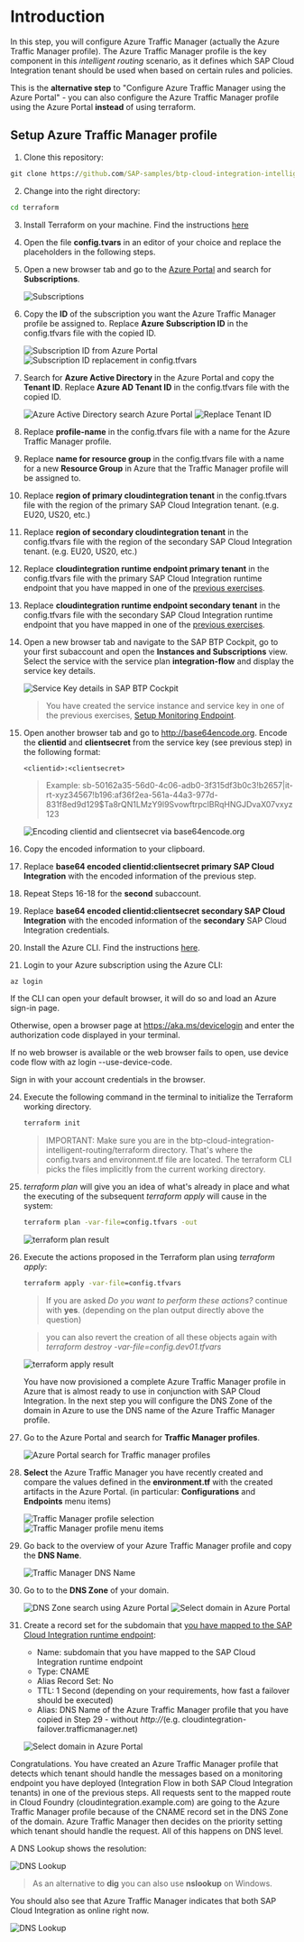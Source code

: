 # Introduction

In this step, you will configure Azure Traffic Manager (actually the Azure Traffic Manager profile). The Azure Traffic Manager profile is the key component in this *intelligent routing* scenario, as it defines which SAP Cloud Integration tenant should be used when based on certain rules and policies. 

This is the **alternative step** to "Configure Azure Traffic Manager using the Azure Portal" - you can also configure the Azure Traffic Manager profile using the Azure Portal **instead** of using terraform. 

## Setup Azure Traffic Manager profile

1. Clone this repository: 

```cmd
git clone https://github.com/SAP-samples/btp-cloud-integration-intelligent-routing.git
```

2. Change into the right directory: 

```cmd
cd terraform
```
3. Install Terraform on your machine. Find the instructions [here](https://learn.hashicorp.com/tutorials/terraform/install-cli#install-terraform)  

6. Open the file **config.tvars** in an editor of your choice and replace the placeholders in the following steps. 

7. Open a new browser tab and go to the [Azure Portal](http://portal.azure.com) and search for **Subscriptions**.

    ![Subscriptions](./images/01.png)

8. Copy the **ID** of the subscription you want the Azure Traffic Manager profile be assigned to. Replace **Azure Subscription ID** in the config.tfvars file with the copied ID. 
   
    ![Subscription ID from Azure Portal](./images/02.png)
    ![Subscription ID replacement in config.tfvars](./images/03.png)

9.  Search for **Azure Active Directory** in the Azure Portal and copy the **Tenant ID**. Replace **Azure AD Tenant ID** in the config.tfvars file with the copied ID. 

    ![Azure Active Directory search Azure Portal](./images/04.png)
    ![Replace Tenant ID](./images/05.png)

10. Replace **profile-name** in the config.tfvars file with a name for the Azure Traffic Manager profile. 

11. Replace **name for resource group** in the config.tfvars file with a name for a new **Resource Group** in Azure that the Traffic Manager profile will be assigned to. 

12. Replace **region of primary cloudintegration tenant** in the config.tfvars file with the region of the primary SAP Cloud Integration tenant. (e.g. EU20, US20, etc.)

13. Replace **region of secondary cloudintegration tenant** in the config.tfvars file with the region of the secondary SAP Cloud Integration tenant. (e.g. EU20, US20, etc.)

14. Replace **cloudintegration runtime endpoint primary tenant** in the config.tfvars file with the primary SAP Cloud Integration runtime endpoint that you have mapped in one of the [previous exercises](../03-MapCustomDomainRoutes/README.md#endpointmapping). 

15. Replace **cloudintegration runtime endpoint secondary tenant** in the config.tfvars file with the secondary SAP Cloud Integration runtime endpoint that you have mapped in one of the [previous exercises](../03-MapCustomDomainRoutes/README.md#endpointmapping). 

16. Open a new browser tab and navigate to the SAP BTP Cockpit, go to your first subaccount and open the **Instances and Subscriptions** view. Select the service with the service plan **integration-flow** and display the service key details. 

    ![Service Key details in SAP BTP Cockpit](./images/06.png)

    > You have created the service instance and service key in one of the previous exercises, [Setup Monitoring Endpoint](../02-SetupMonitoringEndpoint/README.md#servicekey).

17. Open another browser tab and go to <http://base64encode.org>. Encode the **clientid** and **clientsecret** from the service key (see previous step) in the following format: 

    ```
    <clientid>:<clientsecret>
    ```

    > Example: sb-50162a35-56d0-4c06-adb0-3f315df3b0c3!b2657|it-rt-xyz34567!b196:af36f2ea-561a-44a3-977d-831f8ed9d129$Ta8rQN1LMzY9l9SvowftrpclBRqHNGJDvaX07vxyz123

    ![Encoding clientid and clientsecret via base64encode.org](./images/07.png)


18. Copy the encoded information to your clipboard. 

19. Replace **base64 encoded clientid:clientsecret primary SAP Cloud Integration** with the encoded information of the previous step. 

20. Repeat Steps 16-18 for the **second** subaccount. 
    
21. Replace **base64 encoded clientid:clientsecret secondary SAP Cloud Integration** with the encoded information of the **secondary** SAP Cloud Integration credentials. 
   
22. Install the Azure CLI. Find the instructions [here](https://docs.microsoft.com/en-us/cli/azure/install-azure-cli). 
23. Login to your Azure subscription using the Azure CLI: 

```cmd
az login
```
If the CLI can open your default browser, it will do so and load an Azure sign-in page.

Otherwise, open a browser page at https://aka.ms/devicelogin and enter the authorization code displayed in your terminal.

If no web browser is available or the web browser fails to open, use device code flow with az login --use-device-code.

Sign in with your account credentials in the browser.

24. Execute the following command in the terminal to initialize the Terraform working directory.

    ```cmd
    terraform init
    ```

    > IMPORTANT: Make sure you are in the btp-cloud-integration-intelligent-routing/terraform directory. That's where the config.tvars and environment.tf file are located. The terraform CLI picks the files implicitly from the current working directory. 

25. *terraform plan* will give you an idea of what's already in place and what the executing of the subsequent *terraform apply* will cause in the system: 

    ```cmd
    terraform plan -var-file=config.tfvars -out 
    ```

    ![terraform plan result](./images/08.png)

26. Execute the actions proposed in the Terraform plan using *terraform apply*:

    ```cmd
    terraform apply -var-file=config.tfvars
    ```

    > If you are asked *Do you want to perform these actions?* continue with **yes**. (depending on the plan output directly above the question)

    > you can also revert the creation of all these objects again with *terraform destroy -var-file=config.dev01.tfvars*

    ![terraform apply result](./images/09.png)

    You have now provisioned a complete Azure Traffic Manager profile in Azure that is almost ready to use in conjunction with SAP Cloud Integration. In the next step you will configure the DNS Zone of the domain in Azure to use the DNS name of the Azure Traffic Manager profile. 

27. Go to the Azure Portal and search for **Traffic Manager profiles**.

    ![Azure Portal search for Traffic manager profiles](./images/10.png)

28. **Select** the Azure Traffic Manager you have recently created and compare the values defined in the **environment.tf** with the created artifacts in the Azure Portal. (in particular: **Configurations** and **Endpoints** menu items)

    ![Traffic Manager profile selection](./images/11.png)
    ![Traffic Manager profile menu items](./images/12.png)

29. Go back to the overview of your Azure Traffic Manager profile and copy the **DNS Name**. 

    ![Traffic Manager DNS Name](./images/13.png)

30. Go to to the **DNS Zone** of your domain. 

    ![DNS Zone search using Azure Portal](./images/14.png)
    ![Select domain in Azure Portal](./images/15.png)

31. Create a record set for the subdomain that [you have mapped to the SAP Cloud Integration runtime endpoint](../03-MapCustomDomainRoutes/README.md#endpointmapping): 

    - Name: subdomain that you have mapped to the SAP Cloud Integration runtime endpoint
    - Type: CNAME
    - Alias Record Set: No
    - TTL: 1 Second (depending on your requirements, how fast a failover should be executed)
    - Alias: DNS Name of the Azure Traffic Manager profile that you have copied in Step 29 - without *http://*(e.g. cloudintegration-failover.trafficmanager.net)

    ![Select domain in Azure Portal](./images/16.png)

Congratulations. You have created an Azure Traffic Manager profile that detects which tenant should handle the messages based on a monitoring endpoint you have deployed (Integration Flow in both SAP Cloud Integration tenants) in one of the previous steps. All requests sent to the mapped route in Cloud Foundry (cloudintegration.example.com) are going to the Azure Traffic Manager profile because of the CNAME record set in the DNS Zone of the domain. Azure Traffic Manager then decides on the priority setting which tenant should handle the request. All of this happens on DNS level. 

A DNS Lookup shows the resolution: 

![DNS Lookup](./images/17.png)

> As an alternative to **dig** you can also use **nslookup** on Windows. 

You should also see that Azure Traffic Manager indicates that both SAP Cloud Integration as online right now. 

![DNS Lookup](./images/18.png)
